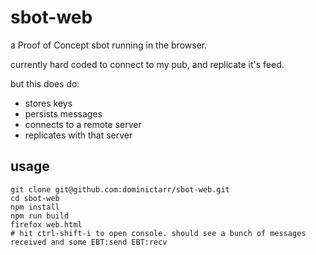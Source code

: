 # sbot-web

a Proof of Concept sbot running in the browser.

currently hard coded to connect to my pub, and replicate it's feed.

but this does do:

* stores keys
* persists messages
* connects to a remote server
* replicates with that server

## usage

```
git clone git@github.com:dominictarr/sbot-web.git
cd sbot-web
npm install
npm run build
firefox web.html
# hit ctrl-shift-i to open console. should see a bunch of messages received and some EBT:send EBT:recv

```
